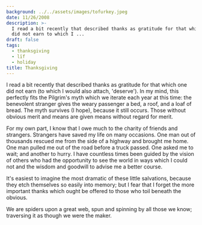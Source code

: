 ```yaml
---
background: ../../assets/images/tofurkey.jpeg
date: 11/26/2008
description: >-
  I read a bit recently that described thanks as gratitude for that which one
  did not earn to which I ...
draft: false
tags:
  - thanksgiving
  - lïf
  - holiday
title: Thanksgiving
---
```

  
I read a bit recently that described thanks as gratitude for that which one did not earn (to which I would also attach, 'deserve'). In my mind, this perfectly fits the Pilgrim's myth which we iterate each year at this time: the benevolent stranger gives the weary passenger a bed, a roof, and a loaf of bread. The myth survives (I hope), because it still occurs. Those without obvious merit and means are given means without regard for merit.  
  
For my own part, I know that I owe much to the charity of friends and strangers. Strangers have saved my life on many occasions. One man out of thousands rescued me from the side of a highway and brought me home. One man pulled me out of the road before a truck passed. One asked me to wait; and another to hurry. I have countless times been guided by the vision of others who had the opportunity to see the world in ways which I could not and the wisdom and goodwill to advise me a better course.  
  
It's easiest to imagine the most dramatic of these little salvations, because they etch themselves so easily into memory; but I fear that I forget the more important thanks which ought be offered to those who toil beneath the obvious.  
  
We are spiders upon a great web, spun and spinning by all those we know; traversing it as though we were the maker.  
